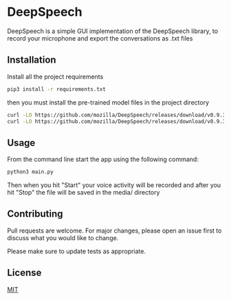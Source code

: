 # DeepSpeech

DeepSpeech is a simple GUI implementation of the DeepSpeech library, to record your microphone and export the conversations as .txt files
## Installation

Install all the project requirements
```bash
pip3 install -r requirements.txt
```
then you must install the pre-trained model files in the project directory
```bash
curl -LO https://github.com/mozilla/DeepSpeech/releases/download/v0.9.3/deepspeech-0.9.3-models.pbmm
curl -LO https://github.com/mozilla/DeepSpeech/releases/download/v0.9.3/deepspeech-0.9.3-models.scorer
```
## Usage
From the command line start the app using the following command:
```bash
python3 main.py
```
Then when you hit "Start" your voice activity will be recorded and after you hit "Stop" the file will be saved in the media/ directory

## Contributing
Pull requests are welcome. For major changes, please open an issue first to discuss what you would like to change.

Please make sure to update tests as appropriate.

## License
[MIT](https://choosealicense.com/licenses/mit/)
